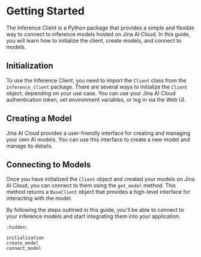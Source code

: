 # Getting Started

The Inference Client is a Python package that provides a simple and flexible way to connect to inference models hosted on Jina AI Cloud. 
In this guide, you will learn how to initialize the client, create models, and connect to models.

## Initialization

To use the Inference Client, you need to import the `Client` class from the `inference_client` package. 
There are several ways to initialize the `Client` object, depending on your use case. 
You can use your Jina AI Cloud authentication token, set environment variables, or log in via the Web UI.

## Creating a Model
Jina AI Cloud provides a user-friendly interface for creating and managing your own AI models. 
You can use this interface to create a new model and manage its details.

## Connecting to Models
Once you have initialized the `Client` object and created your models on Jina AI Cloud, you can connect to them using the `get_model` method. 
This method returns a `BaseClient` object that provides a high-level interface for interacting with the model. 

By following the steps outlined in this guide, you'll be able to connect to your inference models and start integrating them into your application.


```{toctree}
:hidden:

initialization
create_model
connect_model
```

